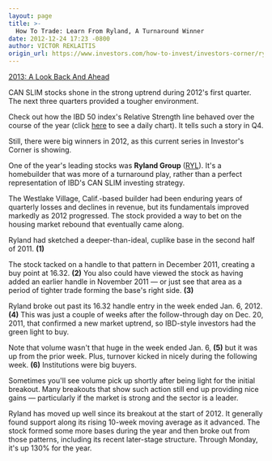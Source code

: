 ```yaml
---
layout: page
title: >-
  How To Trade: Learn From Ryland, A Turnaround Winner
date: 2012-12-24 17:23 -0800
author: VICTOR REKLAITIS
origin_url: https://www.investors.com/how-to-invest/investors-corner/ryland-group-made-big-run-in-2012/
---
```


[2013: A Look Back And Ahead](http://news.investors.com/special-report/638663-2013-a-look-back-and-ahead.aspx)

CAN SLIM stocks shone in the strong uptrend during 2012's first quarter. The next three quarters provided a tougher environment.

Check out how the IBD 50 index's Relative Strength line behaved over the course of the year (click [here](https://www.investors.com/search/searchresults.aspx?Ntt=IBD%2050%20Index&source=manager&in_dym=true) to see a daily chart). It tells such a story in Q4.

Still, there were big winners in 2012, as this current series in Investor's Corner is showing.

One of the year's leading stocks was **Ryland Group** ([RYL](https://research.investors.com/quote.aspx?symbol=RYL)). It's a homebuilder that was more of a turnaround play, rather than a perfect representation of IBD's CAN SLIM investing strategy.

The Westlake Village, Calif.-based builder had been enduring years of quarterly losses and declines in revenue, but its fundamentals improved markedly as 2012 progressed. The stock provided a way to bet on the housing market rebound that eventually came along.

Ryland had sketched a deeper-than-ideal, cuplike base in the second half of 2011. **(1)**

The stock tacked on a handle to that pattern in December 2011, creating a buy point at 16.32. **(2)** You also could have viewed the stock as having added an earlier handle in November 2011 — or just see that area as a period of tighter trade forming the base's right side. **(3)**

Ryland broke out past its 16.32 handle entry in the week ended Jan. 6, 2012. **(4)** This was just a couple of weeks after the follow-through day on Dec. 20, 2011, that confirmed a new market uptrend, so IBD-style investors had the green light to buy.

Note that volume wasn't that huge in the week ended Jan. 6, **(5)** but it was up from the prior week. Plus, turnover kicked in nicely during the following week. **(6)** Institutions were big buyers.

Sometimes you'll see volume pick up shortly after being light for the initial breakout. Many breakouts that show such action still end up providing nice gains — particularly if the market is strong and the sector is a leader.

Ryland has moved up well since its breakout at the start of 2012. It generally found support along its rising 10-week moving average as it advanced. The stock formed some more bases during the year and then broke out from those patterns, including its recent later-stage structure. Through Monday, it's up 130% for the year.
